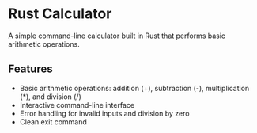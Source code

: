 # Rust Calculator

A simple command-line calculator built in Rust that performs basic arithmetic operations.

## Features

- Basic arithmetic operations: addition (+), subtraction (-), multiplication (*), and division (/)
- Interactive command-line interface
- Error handling for invalid inputs and division by zero
- Clean exit command